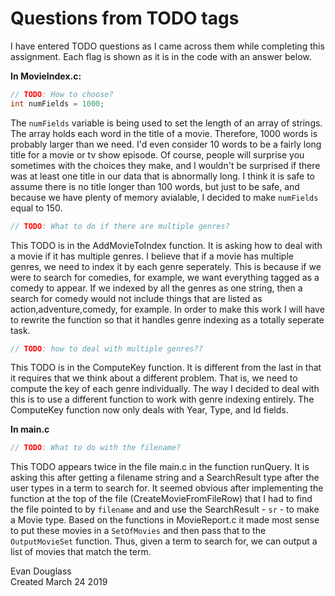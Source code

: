 # Questions from TODO tags

I have entered TODO questions as I came across them while completing this assignment.
Each flag is shown as it is in the code with an answer below.

**In MovieIndex.c:**
```c
// TODO: How to choose?
int numFields = 1000;
```
The `numFields` variable is being used to set the length of an array of strings.
The array holds each word in the title of a movie.
Therefore, 1000 words is probably larger than we need.
I'd even consider 10 words to be a fairly long title for a movie or tv show episode.
Of course, people will surprise you sometimes with the choices they make, and I wouldn't be surprised if there was at least one title in our data that is abnormally long.
I think it is safe to assume there is no title longer than 100 words, but just to be safe, and because we have plenty of memory avialable, I decided to make `numFields` equal to 150.

```c
// TODO: What to do if there are multiple genres?
```
This TODO is in the AddMovieToIndex function.
It is asking how to deal with a movie if it has multiple genres.
I believe that if a movie has multiple genres, we need to index it by each genre seperately.
This is because if we were to search for comedies, for example, we want everything tagged as a comedy to appear.
If we indexed by all the genres as one string, then a search for comedy would not include things that are listed as action,adventure,comedy, for example.
In order to make this work I will have to rewrite the function so that it handles genre indexing as a totally seperate task.

```c
// TODO: how to deal with multiple genres??
```
This TODO is in the ComputeKey function.
It is different from the last in that it requires that we think about a different problem.
That is, we need to compute the key of each genre individually.
The way I decided to deal with this is to use a different function to work with genre indexing entirely.
The ComputeKey function now only deals with Year, Type, and Id fields.

**In main.c**
```c
// TODO: What to do with the filename?
```
This TODO appears twice in the file main.c in the function runQuery.
It is asking this after getting a filename string and a SearchResult type after the user types in a term to search for.
It seemed obvious after implementing the function at the top of the file (CreateMovieFromFileRow) that I had to find the file pointed to by `filename` and and use the SearchResult - `sr` - to make a Movie type.
Based on the functions in MovieReport.c it made most sense to put these movies in a `SetOfMovies` and then pass that to the `OutputMovieSet` function.
Thus, given a term to search for, we can output a list of movies that match the term.

Evan Douglass<br>
Created March 24 2019
